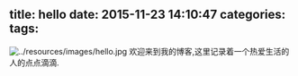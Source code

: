 title: hello
date: 2015-11-23 14:10:47
categories:
tags:
---
![../resources/images/hello.jpg](../resources/images/hello.jpg)
欢迎来到我的博客,这里记录着一个热爱生活的人的点点滴滴.

